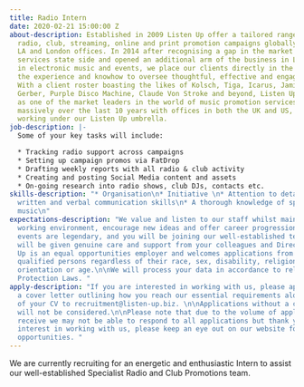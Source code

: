 ```yaml
---
title: Radio Intern
date: 2020-02-21 15:00:00 Z
about-description: Established in 2009 Listen Up offer a tailored range of bespoke
  radio, club, streaming, online and print promotion campaigns globally through our
  LA and London offices. In 2014 after recognising a gap in the market we moved our
  services state side and opened an additional arm of the business in LA. Specialising
  in electronic music and events, we place our clients directly in the spotlight with
  the experience and knowhow to oversee thoughtful, effective and engaging campaigns.
  With a client roster boasting the likes of Kolsch, Tiga, Icarus, Jamie Jones, Guy
  Gerber, Purple Disco Machine, Claude Von Stroke and beyond, Listen Up are now recognised
  as one of the market leaders in the world of music promotion services. We have grown
  massively over the last 10 years with offices in both the UK and US, and 3 companies
  working under our Listen Up umbrella.
job-description: |-
  Some of your key tasks will include:

  * Tracking radio support across campaigns
  * Setting up campaign promos via FatDrop
  * Drafting weekly reports with all radio & club activity
  * Creating and posting Social Media content and assets
  * On-going research into radio shows, club DJs, contacts etc.
skills-description: "* Organisation\n* Initiative \n* Attention to detail\n* Strong
  written and verbal communication skills\n* A thorough knowledge of specialist electronic
  music\n"
expectations-description: "We value and listen to our staff whilst maintaining a fun
  working environment, encourage new ideas and offer career progression. Our staff
  events are legendary, and you will be joining our well-established team where you
  will be given genuine care and support from your colleagues and Directors.\n\nListen
  Up is an equal opportunities employer and welcomes applications from all suitably
  qualified persons regardless of their race, sex, disability, religion/belief, sexual
  orientation or age.\n\nWe will process your data in accordance to relevant Data
  Protection Laws. "
apply-description: "If you are interested in working with us, please apply by emailing
  a cover letter outlining how you reach our essential requirements along with a copy
  of your CV to recruitment@listen-up.biz. \n\nApplications without a cover letter
  will not be considered.\n\nPlease note that due to the volume of applications we
  receive we may not be able to respond to all applications but thank you for your
  interest in working with us, please keep an eye out on our website for any future
  opportunities. "
---
```


We are currently recruiting for an energetic and enthusiastic Intern to assist our well-established Specialist Radio and Club Promotions team. 